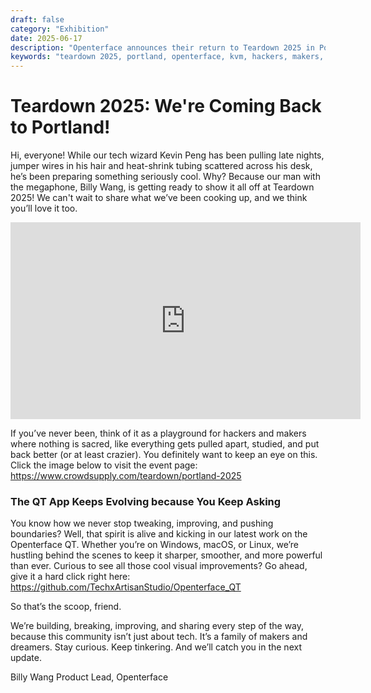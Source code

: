 ```yaml
---
draft: false
category: "Exhibition"
date: 2025-06-17
description: "Openterface announces their return to Teardown 2025 in Portland, showcasing new developments and QT app improvements for hackers and makers."
keywords: "teardown 2025, portland, openterface, kvm, hackers, makers, qt app, techxartisan"
---
```


# Teardown 2025: We're Coming Back to Portland!

Hi, everyone! While our tech wizard Kevin Peng has been pulling late nights, jumper wires in his hair and heat-shrink tubing scattered across his desk, he’s been preparing something seriously cool. Why? Because our man with the megaphone, Billy Wang, is getting ready to show it all off at Teardown 2025! We can't wait to share what we’ve been cooking up, and we think you’ll love it too.

<iframe width="560" height="315" src="https://www.youtube.com/embed/f0nQYxOnck4?si=Lh9jknJcSpD15nac" title="YouTube video player" frameborder="0" allow="accelerometer; autoplay; clipboard-write; encrypted-media; gyroscope; picture-in-picture; web-share" referrerpolicy="strict-origin-when-cross-origin" allowfullscreen></iframe>

If you’ve never been, think of it as a playground for hackers and makers where nothing is sacred, like everything gets pulled apart, studied, and put back better (or at least crazier). You definitely want to keep an eye on this. Click the image below to visit the event page: https://www.crowdsupply.com/teardown/portland-2025

### The QT App Keeps Evolving because You Keep Asking

You know how we never stop tweaking, improving, and pushing boundaries? Well, that spirit is alive and kicking in our latest work on the Openterface QT. Whether you’re on Windows, macOS, or Linux, we’re hustling behind the scenes to keep it sharper, smoother, and more powerful than ever. Curious to see all those cool visual improvements? Go ahead, give it a hard click right here: <https://github.com/TechxArtisanStudio/Openterface_QT>

So that’s the scoop, friend.

We’re building, breaking, improving, and sharing every step of the way, because this community isn’t just about tech. It’s a family of makers and dreamers. Stay curious. Keep tinkering. And we’ll catch you in the next update.

Billy Wang
Product Lead, Openterface
